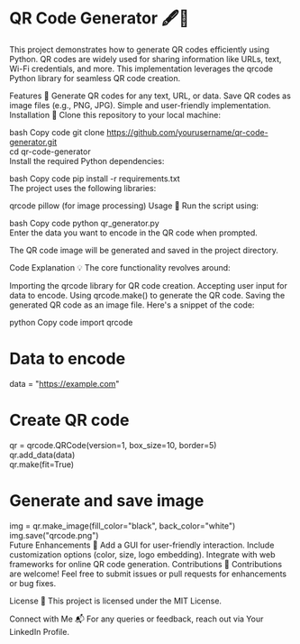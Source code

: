 # QR Code Generator 🖋️📱
This project demonstrates how to generate QR codes efficiently using Python. QR codes are widely used for sharing information like URLs, text, Wi-Fi credentials, and more. This implementation leverages the qrcode Python library for seamless QR code creation.

Features 🚀
Generate QR codes for any text, URL, or data.
Save QR codes as image files (e.g., PNG, JPG).
Simple and user-friendly implementation.
Installation 🔧
Clone this repository to your local machine:

bash
Copy code
git clone https://github.com/yourusername/qr-code-generator.git  
cd qr-code-generator  
Install the required Python dependencies:

bash
Copy code
pip install -r requirements.txt  
The project uses the following libraries:

qrcode
pillow (for image processing)
Usage 📖
Run the script using:

bash
Copy code
python qr_generator.py  
Enter the data you want to encode in the QR code when prompted.

The QR code image will be generated and saved in the project directory.

Code Explanation 💡
The core functionality revolves around:

Importing the qrcode library for QR code creation.
Accepting user input for data to encode.
Using qrcode.make() to generate the QR code.
Saving the generated QR code as an image file.
Here's a snippet of the code:

python
Copy code
import qrcode  

# Data to encode  
data = "https://example.com"  

# Create QR code  
qr = qrcode.QRCode(version=1, box_size=10, border=5)  
qr.add_data(data)  
qr.make(fit=True)  

# Generate and save image  
img = qr.make_image(fill_color="black", back_color="white")  
img.save("qrcode.png")  
Future Enhancements 🌟
Add a GUI for user-friendly interaction.
Include customization options (color, size, logo embedding).
Integrate with web frameworks for online QR code generation.
Contributions 🤝
Contributions are welcome! Feel free to submit issues or pull requests for enhancements or bug fixes.

License 📜
This project is licensed under the MIT License.

Connect with Me 📬
For any queries or feedback, reach out via Your LinkedIn Profile.

